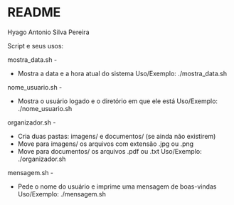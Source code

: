 # README

Hyago Antonio Silva Pereira

Script e seus usos:

mostra_data.sh -
- Mostra a data e a hora atual do sistema
Uso/Exemplo: ./mostra_data.sh

nome_usuario.sh -
- Mostra o usuário logado e o diretório em que ele está
Uso/Exemplo: ./nome_usuario.sh

organizador.sh -
- Cria duas pastas: imagens/ e documentos/ (se ainda não existirem)
- Move para imagens/ os arquivos com extensão .jpg ou .png
- Move para documentos/ os arquivos .pdf ou .txt
Uso/Exemplo: ./organizador.sh

mensagem.sh -
- Pede o nome do usuário e imprime uma mensagem de boas-vindas
Uso/Exemplo: ./mensagem.sh
